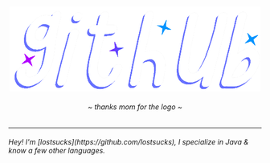 <div align="center">
	<img src="https://github.com/lostsucks/lostsucks/blob/main/image_2024-08-21_193427479.png?raw=true" width=500 />
	<h6>~ <i>thanks mom for the logo</i> ~</h6>
</div>

<hr />

<h6>Hey! I'm [lostsucks](https://github.com/lostsucks), I specialize in Java & know a few other languages.</h6>
